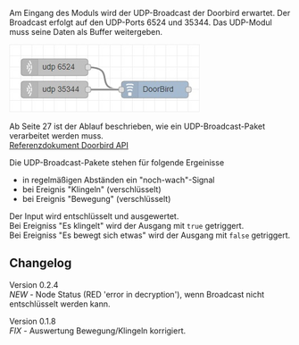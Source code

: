 Am Eingang des Moduls wird der UDP-Broadcast der Doorbird erwartet. Der Broadcast erfolgt auf den UDP-Ports 6524 und 35344. Das UDP-Modul muss seine Daten als Buffer weitergeben.

![udp](udp.jpg)

Ab Seite 27 ist der Ablauf beschrieben, wie ein UDP-Broadcast-Paket verarbeitet werden muss.  
[Referenzdokument Doorbird API](https://www.doorbird.com/downloads/api_lan.pdf)

Die UDP-Broadcast-Pakete stehen für folgende Ergeinisse
- in regelmäßigen Abständen ein "noch-wach"-Signal
- bei Ereignis "Klingeln" (verschlüsselt)
- bei Ereignis "Bewegung" (verschlüsselt)

Der Input wird entschlüsselt und ausgewertet.  
Bei Ereigniss "Es klingelt" wird der Ausgang mit `true` getriggert.  
Bei Ereigniss "Es bewegt sich etwas" wird der Ausgang mit `false` getriggert.  


## Changelog
Version 0.2.4  
*NEW* - Node Status (RED 'error in decryption'), wenn Broadcast nicht entschlüsselt werden kann.

Version 0.1.8  
*FIX* - Auswertung Bewegung/Klingeln korrigiert.

